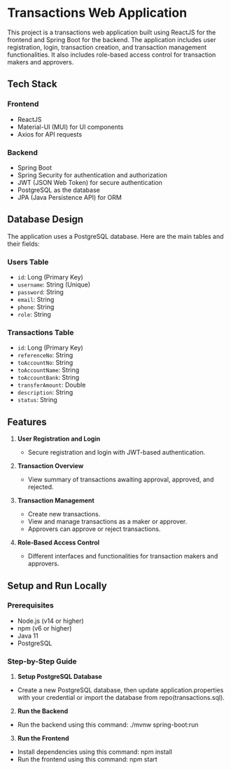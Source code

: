 # Transactions Web Application

This project is a transactions web application built using ReactJS for the frontend and Spring Boot for the backend. The application includes user registration, login, transaction creation, and transaction management functionalities. It also includes role-based access control for transaction makers and approvers.

## Tech Stack

### Frontend
- ReactJS
- Material-UI (MUI) for UI components
- Axios for API requests

### Backend
- Spring Boot
- Spring Security for authentication and authorization
- JWT (JSON Web Token) for secure authentication
- PostgreSQL as the database
- JPA (Java Persistence API) for ORM

## Database Design

The application uses a PostgreSQL database. Here are the main tables and their fields:

### Users Table
- `id`: Long (Primary Key)
- `username`: String (Unique)
- `password`: String
- `email`: String
- `phone`: String
- `role`: String

### Transactions Table
- `id`: Long (Primary Key)
- `referenceNo`: String
- `toAccountNo`: String
- `toAccountName`: String
- `toAccountBank`: String
- `transferAmount`: Double
- `description`: String
- `status`: String

## Features

1. **User Registration and Login**
   - Secure registration and login with JWT-based authentication.
   
2. **Transaction Overview**
   - View summary of transactions awaiting approval, approved, and rejected.

3. **Transaction Management**
   - Create new transactions.
   - View and manage transactions as a maker or approver.
   - Approvers can approve or reject transactions.

4. **Role-Based Access Control**
   - Different interfaces and functionalities for transaction makers and approvers.

## Setup and Run Locally

### Prerequisites

- Node.js (v14 or higher)
- npm (v6 or higher)
- Java 11
- PostgreSQL

### Step-by-Step Guide

1. **Setup PostgreSQL Database**
- Create a new PostgreSQL database, then update application.properties with your credential or import the database from repo(transactions.sql).

2. **Run the Backend**
- Run the backend using this command: 
    ./mvnw spring-boot:run

3. **Run the Frontend**
- Install dependencies using this command:
    npm install
- Run the frontend using this command:
    npm start
